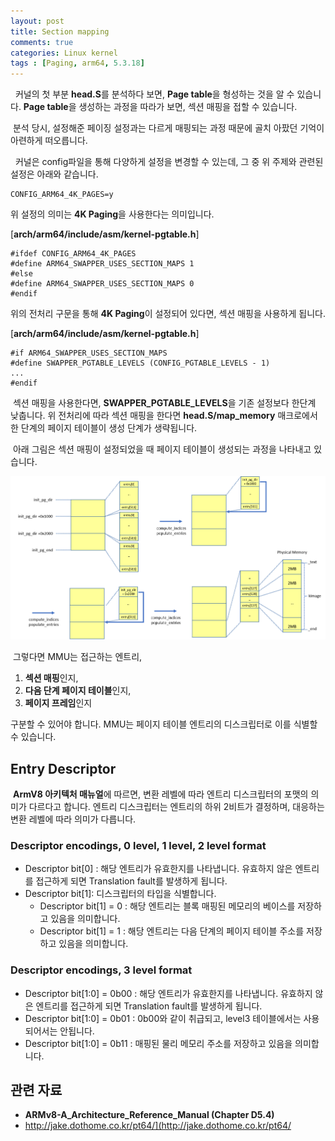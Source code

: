 ```yaml
---
layout: post
title: Section mapping
comments: true
categories: Linux kernel
tags : [Paging, arm64, 5.3.18]
---
```


&nbsp; 커널의 첫 부분 **head.S**를 분석하다 보면,  **Page table**을 형성하는 것을 알 수 있습니다. 
**Page table**을 생성하는 과정을 따라가 보면, 섹션 매핑을 접할 수 있습니다.  

&nbsp;분석 당시, 설정해준 페이징 설정과는 다르게 매핑되는 과정 때문에 골치 아팠던 기억이 아련하게 떠오릅니다.

&nbsp; 커널은 config파일을 통해 다양하게 설정을 변경할 수 있는데, 그 중 위 주제와 관련된 설정은 아래와 같습니다.

	CONFIG_ARM64_4K_PAGES=y
	
위 설정의 의미는 **4K Paging**을 사용한다는 의미입니다. 


[**arch/arm64/include/asm/kernel-pgtable.h**]

	#ifdef CONFIG_ARM64_4K_PAGES
	#define ARM64_SWAPPER_USES_SECTION_MAPS 1
	#else
	#define ARM64_SWAPPER_USES_SECTION_MAPS 0
	#endif
	
위의 전처리 구문을 통해 **4K Paging**이 설정되어 있다면, 섹션 매핑을 사용하게 됩니다. 

[**arch/arm64/include/asm/kernel-pgtable.h**]

	#if ARM64_SWAPPER_USES_SECTION_MAPS
	#define SWAPPER_PGTABLE_LEVELS (CONFIG_PGTABLE_LEVELS - 1)
	...
	#endif
	
&nbsp;섹션 매핑을 사용한다면, **SWAPPER_PGTABLE_LEVELS**을 기존 설정보다 한단계 낮춥니다. 위 전처리에 따라 섹션 매핑을 한다면 **head.S/map_memory** 매크로에서 한 단계의 페이지 테이블이 생성 단계가 생략됩니다.

&nbsp;아래 그림은 섹션 매핑이 설정되었을 때 페이지 테이블이 생성되는 과정을 나타내고 있습니다. 

![map memory_diagram](https://github.com/YWHyuk/YWHyuk.github.io/blob/master/img/map_memory.png?raw=true)

&nbsp;그렇다면 MMU는 접근하는 엔트리, 
1. **섹션 매핑**인지,
2. **다음 단계 페이지 테이블**인지,
3. **페이지 프레임**인지

구분할 수 있어야 합니다. MMU는 페이지 테이블 엔트리의 디스크립터로 이를 식별할 수 있습니다.
## Entry Descriptor
 
 &nbsp;**ArmV8 아키텍처 매뉴얼**에 따르면, 변환 레벨에 따라 엔트리 디스크립터의 포맷의 의미가 다르다고 합니다. 엔트리 디스크립터는 엔트리의 하위 2비트가 결정하며, 대응하는 변환 레벨에 따라 의미가 다릅니다.
 ### Descriptor encodings, 0 level, 1 level, 2 level format

 - Descriptor bit[0] : 해당 엔트리가 유효한지를 나타냅니다. 유효하지 않은 엔트리를 접근하게 되면 Translation fault를 발생하게 됩니다.
 - Descriptor bit[1]: 디스크립터의 타입을 식별합니다.
	 - Descriptor bit[1] = 0 : 해당 엔트리는 블록 매핑된 메모리의 베이스를 저장하고 있음을 의미합니다.
	 - Descriptor bit[1] = 1 : 해당 엔트리는 다음 단계의 페이지 테이블 주소를 저장하고 있음을 의미합니다.

### Descriptor encodings, 3 level format

 - Descriptor bit[1:0] = 0b00 : 해당 엔트리가 유효한지를 나타냅니다. 유효하지 않은 엔트리를 접근하게 되면 Translation fault를 발생하게 됩니다.
 - Descriptor bit[1:0] = 0b01 : 0b00와 같이 취급되고, level3 테이블에서는 사용되어서는 안됩니다.
 - Descriptor bit[1:0] = 0b11 : 매핑된 물리 메모리 주소를 저장하고 있음을 의미합니다.

## 관련 자료 

 - **ARMv8-A_Architecture_Reference_Manual (Chapter D5.4)** 
 - http://jake.dothome.co.kr/pt64/](http://jake.dothome.co.kr/pt64/
